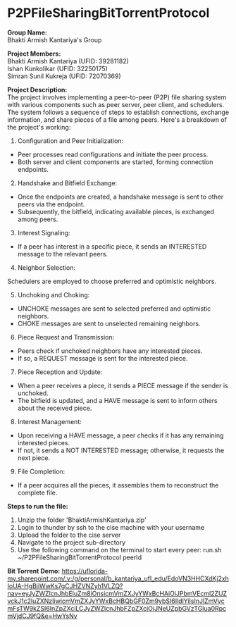 # P2PFileSharingBitTorrentProtocol


**Group Name:**  
Bhakti Armish Kantariya's Group  

**Project Members:**   
Bhakti Armish Kantariya (UFID: 39281182)  
Ishan Kunkolikar (UFID: 32250175)  
Simran Sunil Kukreja (UFID: 72070369)

**Project Description:**   
The project involves implementing a peer-to-peer (P2P) file sharing system with various components such as peer server, peer client, and schedulers. The system follows a sequence of steps to establish connections, exchange information, and share pieces of a file among peers. Here's a breakdown of the project's working:

1. Configuration and Peer Initialization:

- Peer processes read configurations and initiate the peer process.
- Both server and client components are started, forming connection endpoints.
  
2. Handshake and Bitfield Exchange:

- Once the endpoints are created, a handshake message is sent to other peers via the endpoint.
- Subsequently, the bitfield, indicating available pieces, is exchanged among peers.
  
3. Interest Signaling:

- If a peer has interest in a specific piece, it sends an INTERESTED message to the relevant peers.

4. Neighbor Selection:

Schedulers are employed to choose preferred and optimistic neighbors.

5. Unchoking and Choking:

- UNCHOKE messages are sent to selected preferred and optimistic neighbors.
- CHOKE messages are sent to unselected remaining neighbors.
  
6. Piece Request and Transmission:

- Peers check if unchoked neighbors have any interested pieces.
- If so, a REQUEST message is sent for the interested piece.

7. Piece Reception and Update:

- When a peer receives a piece, it sends a PIECE message if the sender is unchoked.
- The bitfield is updated, and a HAVE message is sent to inform others about the received piece.
  
8. Interest Management:

- Upon receiving a HAVE message, a peer checks if it has any remaining interested pieces.
- If not, it sends a NOT INTERESTED message; otherwise, it requests the next piece.

9. File Completion:

- If a peer acquires all the pieces, it assembles them to reconstruct the complete file.
   
**Steps to run the file:** 
1. Unzip the folder 'BhaktiArmishKantariya.zip'
2. Login to thunder by ssh to the cise machine with your username
3. Upload the folder to the cise server
4. Navigate to the project sub-directory
5. Use the following command on the terminal to start every peer:
   run.sh ~/P2PFileSharingBitTorrentProtocol peerId

**Bit Torrent Demo:** 
https://uflorida-my.sharepoint.com/:v:/g/personal/b_kantariya_ufl_edu/EdoVN3HHCXdKj2xhIoUA-HgBiiWwKs7gCJHZVNZyh1VLZQ?nav=eyJyZWZlcnJhbEluZm8iOnsicmVmZXJyYWxBcHAiOiJPbmVEcml2ZUZvckJ1c2luZXNzIiwicmVmZXJyYWxBcHBQbGF0Zm9ybSI6IldlYiIsInJlZmVycmFsTW9kZSI6InZpZXciLCJyZWZlcnJhbFZpZXciOiJNeUZpbGVzTGlua0RpcmVjdCJ9fQ&e=HwYsNv
